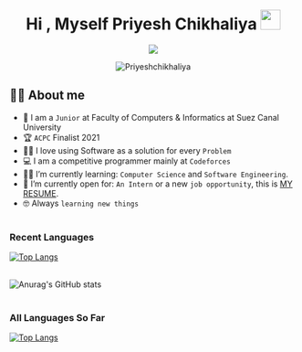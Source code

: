 <h1 align="center">Hi , Myself Priyesh Chikhaliya <img src="https://media.giphy.com/media/hvRJCLFzcasrR4ia7z/giphy.gif" width="35"></h1>

<p align="center">
  <a href="https://github.com/DenverCoder1/readme-typing-svg"><img src="https://readme-typing-svg.herokuapp.com?lines=Computer+Engineer;Competitive+Coding;DS%20|%20Algorithms%20|%20OOPS%20;Specialist%20on%20Codewars;5%20Kyu%20on%20Codewars;Always%20learning%20new%20things&center=true&width=500&height=50"></a>
</p>




<p align="center"> 
	<img src="https://komarev.com/ghpvc/?username=Priyeshchikhaliya&label=Profile%20views&color=0e75b6&style=plastic" alt="Priyeshchikhaliya" /> 
<!-- 	<a href = "https://commits.top/india.html" target="_blank">
		<img src="https://enfsgag3ayy6w9q.m.pipedream.net/&style=plastic" alt="Priyeshchikhaliya" target="_blank"/> 
	</a> -->
</p>

## :sassy_man:  About me
- :school: I am a `Junior` at Faculty of Computers & Informatics at Suez Canal University
- :trophy: `ACPC` Finalist 2021
- :technologist: I love using Software as a solution for every `Problem`
- :computer: I am a competitive programmer mainly at `Codeforces`
- :student: I’m currently learning: `Computer Science` and `Software Engineering`.
- :thinking: I’m currently open for: `An Intern` or a new `job opportunity`, this is [MY RESUME](https://drive.google.com/file/d/1gdiny_4f5TVbSdfyAQxokLMMrBTi054P/view?usp=sharing).
- :nerd_face: Always `learning new things`
<br></br>
<h3>Recent Languages</h3>

[![Top Langs](https://github-readme-stats.vercel.app/api/top-langs/?username=Priyeshchikhaliya&hide=jupyter%20notebook&hide_title=true)](https://github.com/Priyeshchikhaliya/github-readme-stats)
<br></br>

![Anurag's GitHub stats](https://github-readme-stats.vercel.app/api?username=Priyeshchikhaliya&show_icons=true&theme=vuw&hide=prs,contribs)
<br></br>
<h3>All Languages So Far</h3>

[![Top Langs](https://github-readme-stats.vercel.app/api/top-langs/?username=Priyeshchikhaliya&hide_title=true)](https://github.com/Priyeshchikhaliya/github-readme-stats)
<br></br>
